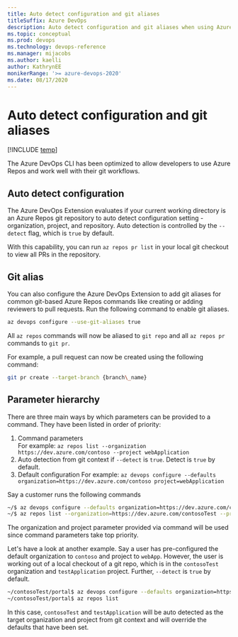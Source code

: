 ```yaml
---
title: Auto detect configuration and git aliases
titleSuffix: Azure DevOps 
description: Auto detect configuration and git aliases when using Azure DevOps extension command-line interface 
ms.topic: conceptual
ms.prod: devops 
ms.technology: devops-reference
ms.manager: mijacobs 
ms.author: kaelli  
author: KathrynEE
monikerRange: '>= azure-devops-2020'
ms.date: 08/17/2020
---
```


# Auto detect configuration and git aliases

[!INCLUDE [temp](../includes/version-cloud-plus-2020.md)] 

The Azure DevOps CLI has been optimized to allow developers to use Azure Repos and work well with their git workflows.

## Auto detect configuration

The Azure DevOps Extension evaluates if your current working directory is an Azure Repos git repository to auto detect configuration setting - organization, project, and repository. Auto detection is controlled by the `--detect` flag, which is `true` by default.

With this capability, you can run `az repos pr list` in your local git checkout to view all PRs in the repository.

## Git alias

You can also configure the Azure DevOps Extension to add git aliases for common git-based Azure Repos commands like creating or adding reviewers to pull requests. Run the following command to enable git aliases.


```bash
az devops configure --use-git-aliases true
```

All `az repos` commands will now be aliased to `git repo` and all `az repos pr` commands to `git pr`.

For example, a pull request can now be created using the following command:


```bash
git pr create --target-branch {branch\_name}
```

## Parameter hierarchy

There are three main ways by which parameters can be provided to a command. They have been listed in order of priority:
1. Command parameters   
For example: 
`az repos list --organization https://dev.azure.com/contoso --project webApplication`
2. Auto detection from git context if `--detect` is `true`. Detect is `true` by default. 
3. Default configuration
For example: 
`az devops configure --defaults organization=https://dev.azure.com/contoso project=webApplication`

Say a customer runs the following commands
```bash
~/$ az devops configure --defaults organization=https://dev.azure.com/contoso project=webApp
~/$ az repos list --organization=https://dev.azure.com/contosoTest --project=testApplication
````

The organization and project parameter provided via command will be used since command parameters take top priority.

Let's have a look at another example. Say a user has pre-configured the default organization to `contoso` and project to `webApp`. However, the user is working out of a local checkout of a git repo, which is in the `contosoTest` organization and `testApplication` project. Further, `--detect` is `true` by default. 

```bash
~/contosoTest/portal$ az devops configure --defaults organization=https://dev.azure.com/contoso project=webApp
~/contosoTest/portal$ az repos list
```

In this case, `contosoTest` and `testApplication` will be auto detected as the target organization and project from git context and will override the defaults that have been set.
